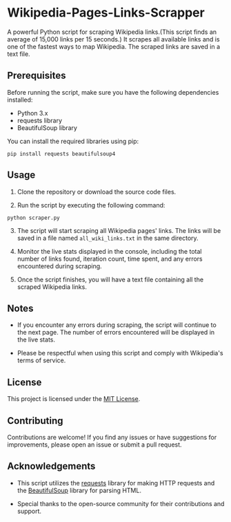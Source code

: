 # Wikipedia-Pages-Links-Scrapper
A powerful Python script for scraping Wikipedia links.(This script finds an average of 15,000 links per 15 seconds.) It scrapes all available links and is one of the fastest ways to map Wikipedia. The scraped links are saved in a text file.

## Prerequisites

Before running the script, make sure you have the following dependencies installed:

- Python 3.x
- requests library
- BeautifulSoup library

You can install the required libraries using pip:

`pip install requests beautifulsoup4`


## Usage

1. Clone the repository or download the source code files.

2. Run the script by executing the following command:

`python scraper.py` 


3. The script will start scraping all Wikipedia pages' links. The links will be saved in a file named `all_wiki_links.txt` in the same directory.

4. Monitor the live stats displayed in the console, including the total number of links found, iteration count, time spent, and any errors encountered during scraping.

5. Once the script finishes, you will have a text file containing all the scraped Wikipedia links.

## Notes

- If you encounter any errors during scraping, the script will continue to the next page. The number of errors encountered will be displayed in the live stats.

- Please be respectful when using this script and comply with Wikipedia's terms of service.

## License

This project is licensed under the [MIT License](LICENSE).

## Contributing

Contributions are welcome! If you find any issues or have suggestions for improvements, please open an issue or submit a pull request.

## Acknowledgements

- This script utilizes the [requests](https://docs.python-requests.org/) library for making HTTP requests and the [BeautifulSoup](https://www.crummy.com/software/BeautifulSoup/bs4/doc/) library for parsing HTML.

- Special thanks to the open-source community for their contributions and support.

